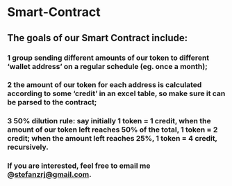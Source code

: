 # Smart-Contract

## The goals of our Smart Contract include:
### 1  group sending different amounts of our token to different ‘wallet address’ on a regular schedule (eg. once a month);


### 2  the amount of our token for each address is calculated according to some ‘credit’ in an excel table, so make sure it can be parsed to the contract;


### 3  50% dilution rule: say initially 1 token = 1 credit, when the amount of our token left reaches 50% of the total, 1 token = 2 credit; when the amount left reaches 25%, 1 token = 4 credit, recursively.



### If you are interested, feel free to email me @stefanzrj@gmail.com.

